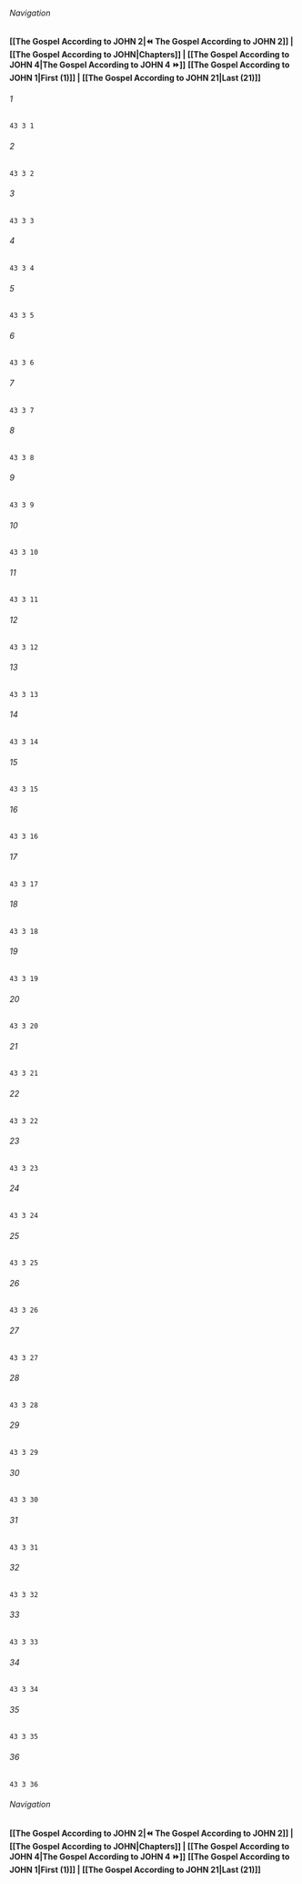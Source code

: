 
###### Navigation
**[[The Gospel According to JOHN 2|⏪ The Gospel According to JOHN 2]] | [[The Gospel According to JOHN|Chapters]] | [[The Gospel According to JOHN 4|The Gospel According to JOHN 4 ⏩]]**
**[[The Gospel According to JOHN 1|First (1)]] | [[The Gospel According to JOHN 21|Last (21)]]**

###### 1
``` verse
43 3 1 
```
###### 2
``` verse
43 3 2 
```
###### 3
``` verse
43 3 3 
```
###### 4
``` verse
43 3 4 
```
###### 5
``` verse
43 3 5 
```
###### 6
``` verse
43 3 6 
```
###### 7
``` verse
43 3 7 
```
###### 8
``` verse
43 3 8 
```
###### 9
``` verse
43 3 9 
```
###### 10
``` verse
43 3 10 
```
###### 11
``` verse
43 3 11 
```
###### 12
``` verse
43 3 12 
```
###### 13
``` verse
43 3 13 
```
###### 14
``` verse
43 3 14 
```
###### 15
``` verse
43 3 15 
```
###### 16
``` verse
43 3 16 
```
###### 17
``` verse
43 3 17 
```
###### 18
``` verse
43 3 18 
```
###### 19
``` verse
43 3 19 
```
###### 20
``` verse
43 3 20 
```
###### 21
``` verse
43 3 21 
```
###### 22
``` verse
43 3 22 
```
###### 23
``` verse
43 3 23 
```
###### 24
``` verse
43 3 24 
```
###### 25
``` verse
43 3 25 
```
###### 26
``` verse
43 3 26 
```
###### 27
``` verse
43 3 27 
```
###### 28
``` verse
43 3 28 
```
###### 29
``` verse
43 3 29 
```
###### 30
``` verse
43 3 30 
```
###### 31
``` verse
43 3 31 
```
###### 32
``` verse
43 3 32 
```
###### 33
``` verse
43 3 33 
```
###### 34
``` verse
43 3 34 
```
###### 35
``` verse
43 3 35 
```
###### 36
``` verse
43 3 36 
```

###### Navigation
**[[The Gospel According to JOHN 2|⏪ The Gospel According to JOHN 2]] | [[The Gospel According to JOHN|Chapters]] | [[The Gospel According to JOHN 4|The Gospel According to JOHN 4 ⏩]]**
**[[The Gospel According to JOHN 1|First (1)]] | [[The Gospel According to JOHN 21|Last (21)]]**

